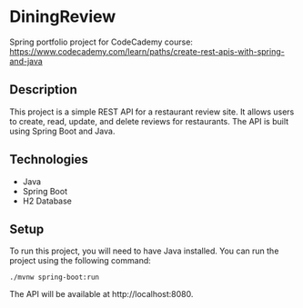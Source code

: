 # DiningReview
Spring portfolio project for CodeCademy course:
https://www.codecademy.com/learn/paths/create-rest-apis-with-spring-and-java

## Description
This project is a simple REST API for a restaurant review site.
It allows users to create, read, update, and delete reviews for restaurants.
The API is built using Spring Boot and Java.

## Technologies
- Java
- Spring Boot
- H2 Database

## Setup
To run this project, you will need to have Java installed.
You can run the project using the following command:
```
./mvnw spring-boot:run
```
The API will be available at http://localhost:8080.